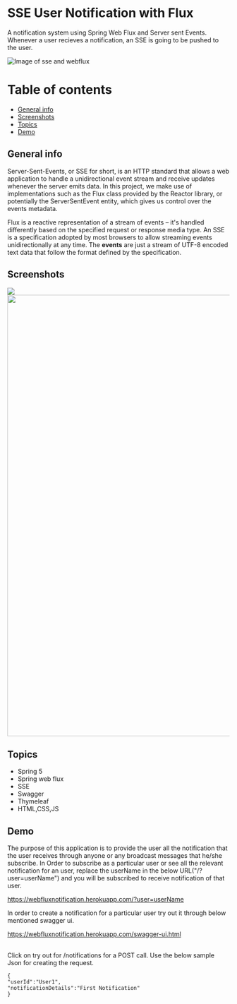 # SSE User Notification with Flux 

A notification system using Spring Web Flux and Server sent Events. Whenever a user recieves a notification, an SSE is going to be pushed to the user.

![Image of sse and webflux](https://i.ibb.co/BNpvcCR/image.png)

# Table of contents
* [General info](#general-info)
* [Screenshots](#screenshots)
* [Topics](#topics)
* [Demo](#demo)

## General info
Server-Sent-Events, or SSE for short, is an HTTP standard that allows a web application to handle a unidirectional event stream and receive updates whenever the server emits data.
In this project, we make use of implementations such as the Flux class provided by the Reactor library, or potentially the ServerSentEvent entity, which gives us control over the events metadata.

Flux is a reactive representation of a stream of events – it's handled differently based on the specified request or response media type. An SSE is a specification adopted by most browsers to allow streaming events unidirectionally at any time.
The **events** are just a stream of UTF-8 encoded text data that follow the format defined by the specification.


## Screenshots
<img align="left" src="https://i.ibb.co/SX5nkmm/Notifications.png">
<img align="center" width="1000px" src="https://i.ibb.co/wyKjg8N/Swagger.png">

## Topics
- Spring 5
- Spring web flux 
- SSE
- Swagger
- Thymeleaf
- HTML,CSS,JS 

## Demo
The purpose of this application is to provide the user all the notification that the user receives through anyone or any broadcast messages that he/she subscribe.
In Order to subscribe as a particular user or see all the relevant notification for an user, replace the userName in the below URL("/?user=userName") and you will
be subscribed to receive notification of that user.

https://webfluxnotification.herokuapp.com/?user=userName

In order to create a notification for a particular user try out it through below mentioned swagger ui.

https://webfluxnotification.herokuapp.com/swagger-ui.html 

</br>
Click on try out for /notifications for a POST call.
Use the below sample Json for creating the request.

```
{
"userId":"User1",
"notificationDetails":"First Notification"
}
```


